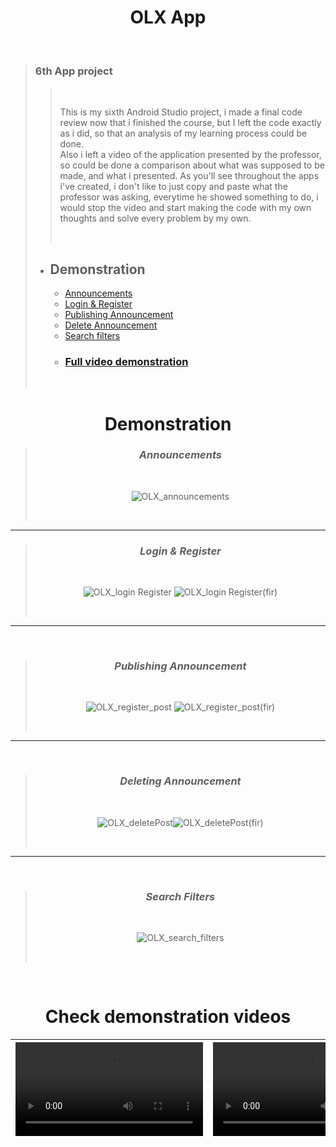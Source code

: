 # <div align="center"> OLX App </div>
<br />
  
> ### 6th App project
> 
>> <br />
>> 
>> This is my sixth Android Studio project, i made a final code review now that i finished the course, but I left the code exactly as i did, so that an analysis of my learning process could be done. <br> Also i left a video of the application presented by the professor, so could be done a comparison about what was supposed to be made, and what i presented. As you'll see throughout the apps i've created, i don't like to just copy and paste what the professor was asking, everytime he showed something to do, i would stop the video and start making the code with my own thoughts and solve every problem by my own. 
>> 
>> <br />
> 
> - ## Demonstration 
>   - [Announcements](https://github.com/shanxg/Clone_OLX#-announcements-)
>   - [Login & Register](https://github.com/shanxg/Clone_OLX#-login--register-)
>   - [Publishing Announcement](https://github.com/shanxg/Clone_OLX#-publishing-announcement-)
>   - [Delete Announcement](https://github.com/shanxg/Clone_OLX#-deleting-announcement-)
>   - [Search filters](https://github.com/shanxg/Clone_OLX#-search-filters-)
>   - ### [Full video demonstration](https://github.com/shanxg/Clone_OLX#check-demonstration-videos)
>   
>   <br>

 <div align="center"> 
  
  # Demonstration
  > ### <div align="center"> *Announcements* </div> 
  > <br> 
  >
  >![OLX_announcements](https://user-images.githubusercontent.com/63316622/135949178-a7f77c86-a603-4a9f-9099-f349b6a008f7.gif)
  >
  > <br>
  
  ----------------------------------
  
  
  > ### <div align="center"> *Login & Register* </div> 
  > <br> 
  >
  > ![OLX_login Register](https://user-images.githubusercontent.com/63316622/135949196-bfe1b997-2a69-4089-b9f1-dd77a834ec35.gif)
![OLX_login Register(fir)](https://user-images.githubusercontent.com/63316622/135891986-769d6e98-0dc9-4b64-a101-0a1bc0c151c7.gif)
  >
  > <br>
  
  --------------------------------
  
  <br />
  
  > ### <div align="center"> *Publishing Announcement* </div> 
  > <br> 
  >
  > ![OLX_register_post](https://user-images.githubusercontent.com/63316622/135949284-6dea8ddb-224a-4582-b349-a77d5e004b03.gif)
![OLX_register_post(fir)](https://user-images.githubusercontent.com/63316622/135892378-9e132b92-c64b-401c-8425-724e4b3e330a.gif)
  >
  > <br>
  ---------------------------------
  <br />
  
  > ### <div align="center"> *Deleting Announcement* </div> 
  > <br> 
  >
  > ![OLX_deletePost](https://user-images.githubusercontent.com/63316622/135949306-321874a9-9f0d-4b36-b7d7-f674c6820c3d.gif)![OLX_deletePost(fir)](https://user-images.githubusercontent.com/63316622/135892552-948bf9ca-3292-4127-8eef-9d60e3de37ef.gif)
  >
  > <br>
  ---------------------------------
  <br />
  
  > ### <div align="center"> *Search Filters* </div> 
  > <br> 
  >
  > ![OLX_search_filters](https://user-images.githubusercontent.com/63316622/135949322-3457a881-e649-4c7f-9a41-27b19a32aa3e.gif)
  >
  >  <br>

</div>

<br />

<div  align="center">
  
# Check demonstration videos

<video src="https://user-images.githubusercontent.com/63316622/135899892-d885513c-c824-4417-86ba-60a5720f91b3.mp4"> </p> | <video src="">
:------: | :------:

</div>
